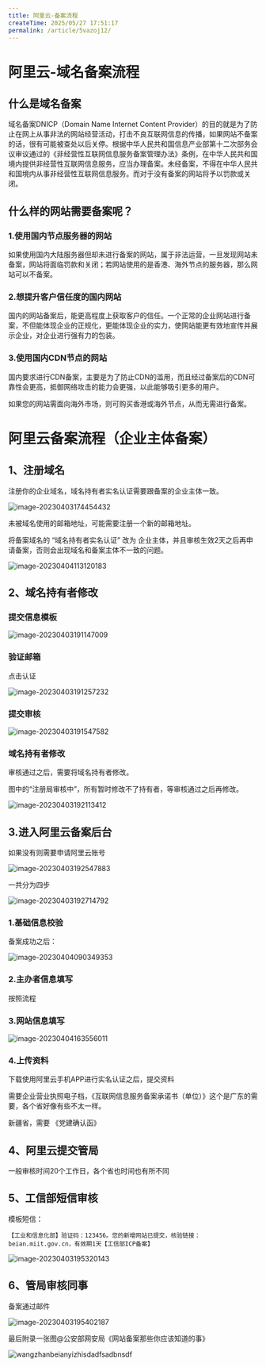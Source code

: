 ```yaml
---
title: 阿里云-备案流程
createTime: 2025/05/27 17:51:17
permalink: /article/5vazoj12/
---
```

# 阿里云-域名备案流程

## 什么是域名备案

域名备案DNICP（Domain Name Internet Content Provider）的目的就是为了防止在网上从事非法的网站经营活动，打击不良互联网信息的传播，如果网站不备案的话，很有可能被查处以后关停。根据中华人民共和国信息产业部第十二次部务会议审议通过的《非经营性互联网信息服务备案管理办法》条例，在中华人民共和国境内提供非经营性互联网信息服务，应当办理备案。未经备案，不得在中华人民共和国境内从事非经营性互联网信息服务。而对于没有备案的网站将予以罚款或关闭。

## 什么样的网站需要备案呢？

### 1.使用国内节点服务器的网站

如果使用国内大陆服务器但却未进行备案的网站，属于非法运营，一旦发现网站未备案，网站将面临罚款和关闭；若网站使用的是香港、海外节点的服务器，那么网站可以不备案。

### 2.想提升客户信任度的国内网站

国内的网站备案后，能更高程度上获取客户的信任。一个正常的企业网站进行备案，不但能体现企业的正规化，更能体现企业的实力，使网站能更有效地宣传并展示企业，对企业进行强有力的包装。

### 3.使用国内CDN节点的网站

国内要求进行CDN备案，主要是为了防止CDN的滥用，而且经过备案后的CDN可靠性会更高，抵御网络攻击的能力会更强，以此能够吸引更多的用户。

如果您的网站需面向海外市场，则可购买香港或海外节点，从而无需进行备案。



# 阿里云备案流程（企业主体备案）

## 1、注册域名

注册你的企业域名，域名持有者实名认证需要跟备案的企业主体一致。

![image-20230403174454432](https://imgoss.xgss.net/picgo/image-20230403174454432.png?aliyun)

未被域名使用的邮箱地址，可能需要注册一个新的邮箱地址。

将备案域名的 “域名持有者实名认证” 改为 企业主体，并且审核生效2天之后再申请备案，否则会出现域名和备案主体不一致的问题。

![image-20230404113120183](https://imgoss.xgss.net/picgo/image-20230404113120183.png?aliyun)



## 2、域名持有者修改

### 提交信息模板

![image-20230403191147009](https://imgoss.xgss.net/picgo/image-20230403191147009.png?aliyun)

### 验证邮箱

点击认证

![image-20230403191257232](https://imgoss.xgss.net/picgo/image-20230403191257232.png?aliyun)

### 提交审核

![image-20230403191547582](https://imgoss.xgss.net/picgo/image-20230403191547582.png?aliyun)



### 域名持有者修改

审核通过之后，需要将域名持有者修改。

图中的“注册局审核中”，所有暂时修改不了持有者，等审核通过之后再修改。

![image-20230403192113412](https://imgoss.xgss.net/picgo/image-20230403192113412.png?aliyun)



## 3.进入阿里云备案后台

如果没有则需要申请阿里云账号

![image-20230403192547883](https://imgoss.xgss.net/picgo/image-20230403192547883.png?aliyun)

一共分为四步

![image-20230403192714792](https://imgoss.xgss.net/picgo/image-20230403192714792.png?aliyun)



### 1.基础信息校验

备案成功之后：

![image-20230404090349353](https://imgoss.xgss.net/picgo/image-20230404090349353.png?aliyun)

### 2.主办者信息填写

按照流程

### 3.网站信息填写

![image-20230404163556011](https://imgoss.xgss.net/picgo/image-20230404163556011.png?aliyun)

### 4.上传资料

下载使用阿里云手机APP进行实名认证之后，提交资料

需要企业营业执照电子档，《互联网信息服务备案承诺书（单位）》这个是广东的需要，各个省好像有些不太一样。

新疆省，需要 《党建确认函》

## 4、阿里云提交管局

一般审核时间20个工作日，各个省也时间也有所不同

## 5、工信部短信审核

模板短信：

```
【工业和信息化部】验证码：123456。您的新增网站已提交，核验链接：beian.miit.gov.cn，有效期1天【工信部ICP备案】
```

![image-20230403195320143](https://imgoss.xgss.net/picgo/image-20230403195320143.png?aliyun)



## 6、管局审核同事

备案通过邮件

![image-20230403195402187](https://imgoss.xgss.net/picgo/image-20230403195402187.png?aliyun)



最后附录一张图@公安部网安局《网站备案那些你应该知道的事》

![wangzhanbeianyizhisdadfsadbnsdf](https://imgoss.xgss.net/picgo/wangzhanbeianyizhisdadfsadbnsdf.png?aliyun)

